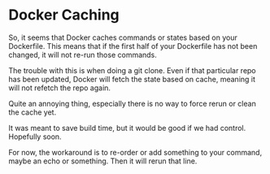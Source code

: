 # Docker Caching

So, it seems that Docker caches commands or states based on your Dockerfile. This means that if the first half of your Dockerfile has not been changed, it will not re-run those commands.

The trouble with this is when doing a git clone. Even if that particular repo has been updated, Docker will fetch the state based on cache, meaning it will not refetch the repo again.

Quite an annoying thing, especially there is no way to force rerun or clean the cache yet.

It was meant to save build time, but it would be good if we had control. Hopefully soon.

For now, the workaround is to re-order or add something to your command, maybe an echo or something. Then it will rerun that line.
